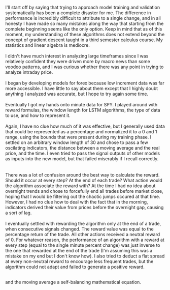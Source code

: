 I'll start off by saying that trying to approach model training and validation systematically has been a complete disaster for me. The difference in performance is incredibly difficult to attribute to a single change, and in all honesty I have made so many mistakes along the way that starting from the complete beginning seems like the only option. Keep in mind that as of this moment, my understanding of these algorithms does not extend beyond the concept of gradient descent taught in a third semester calculus course. My statistics and linear algebra is mediocre. 
</br>
</br>
I didn't have much interest in analyzing large timeframes since I was relatively confident they were driven more by macro news than some voodoo patterns, and I was curious whether there was any point in trying to analyze intraday price. 
</br>
</br>
I began by developing models for forex because low increment data was far more accessible. I have little to say about them except that I highly doubt anything I analyzed was accurate, but I hope to try again some time. 
</br>
</br>
Eventually I got my hands onto minute data for SPY. I played around with reward formulas, the window length for LSTM algorithms, the type of data to use, and how to represent it. 
</br>
</br>
Again, I have no clue how much of it was effective, but I generally used data that could be represented as a percentage and normalized it to a 0 and 1 range, using the bounds that were present during my training phase. I settled on an arbitrary window length of 30 and chose to pass a few oscilating indicators, the distance between a moving average and the real price, and the time. I even tried to pass the signal outputs of other models as inputs into the new model, but that failed miserably if I recall correctly.   
</br>
</br>
There was a lot of confusion around the best way to calculate the reward. Should it occur at every step? At the end of each trade? What action would the algorithm associate the reward with? At the time I had no idea about overnight trends and chose to forcefully end all trades before market close, hoping that I would be filtering out the chaotic jumps occured at that time. However, I had no clue how to deal with the fact that in the morning, indicators derived their value from prices before the overnight gap, causing a sort of lag. 
</br>
</br>
I eventually settled with rewarding the algorithm only at the end of a trade, when consecutive signals changed. The reward value was equal to the percentage return of the trade. All other actions received a neutral reward of 0. For whatever reason, the performance of an algorithm with a reward at every step (equal to the single minute percent change) was just inverse to the one that rewarded at the end of the trade (I'm assuming this was a mistake on my end but I don't know how). I also tried to deduct a flat spread at every non-neutral reward to encourage less frequent trades, but the algorithm could not adapt and failed to generate a positive reward.
</br>
</br>



and the moving average a self-balancing mathematical equation. 
